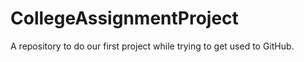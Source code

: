# CollegeAssignmentProject
A repository to do our first project while trying to get used to GitHub.
